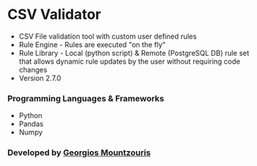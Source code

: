 # CSV Validator

* CSV File validation tool with custom user defined rules
* Rule Engine - Rules are executed "on the fly"
* Rule Library - Local (python script) & Remote (PostgreSQL DB) rule set that allows dynamic rule updates by the user without requiring code changes
* Version 2.7.0

### Programming Languages & Frameworks
- Python
- Pandas
- Numpy

### Developed by [Georgios Mountzouris](mailto:gmountzouris@efka.gov.gr)
